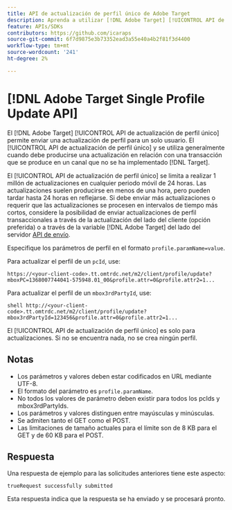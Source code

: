 ```yaml
---
title: API de actualización de perfil único de Adobe Target
description: Aprenda a utilizar [!DNL Adobe Target] [!UICONTROL API de actualización de perfil único] para enviar los datos de perfil de un solo visitante a [!DNL Target].
feature: APIs/SDKs
contributors: https://github.com/icaraps
source-git-commit: 6f7d9875e3b73352ead3a55e40a4b2f81f3d4400
workflow-type: tm+mt
source-wordcount: '241'
ht-degree: 2%

---
```


# [!DNL Adobe Target Single Profile Update API]

El [!DNL Adobe Target] [!UICONTROL API de actualización de perfil único] permite enviar una actualización de perfil para un solo usuario. El [!UICONTROL API de actualización de perfil único] y se utiliza generalmente cuando debe producirse una actualización en relación con una transacción que se produce en un canal que no se ha implementado [!DNL Target].

El [!UICONTROL API de actualización de perfil único] se limita a realizar 1 millón de actualizaciones en cualquier periodo móvil de 24 horas. Las actualizaciones suelen producirse en menos de una hora, pero pueden tardar hasta 24 horas en reflejarse. Si debe enviar más actualizaciones o requerir que las actualizaciones se procesen en intervalos de tiempo más cortos, considere la posibilidad de enviar actualizaciones de perfil transaccionales a través de la actualización del lado del cliente (opción preferida) o a través de la variable [!DNL Adobe Target] del lado del servidor [API de envío](/help/dev/implement/delivery-api/overview.md).

Especifique los parámetros de perfil en el formato `profile.paramName=value`.

Para actualizar el perfil de un `pcId`, use:

``````
https://<your-client-code>.tt.omtrdc.net/m2/client/profile/update?mboxPC=1368007744041-575948.01_00&profile.attr=0&profile.attr2=1...
``````

Para actualizar el perfil de un `mbox3rdPartyId`, use:

``````
shell http://<your-client-code>.tt.omtrdc.net/m2/client/profile/update?mbox3rdPartyId=123456&profile.attr=0&profile.attr2=1...
``````

El [!UICONTROL API de actualización de perfil único] es solo para actualizaciones. Si no se encuentra nada, no se crea ningún perfil.

## Notas

* Los parámetros y valores deben estar codificados en URL mediante UTF-8.
* El formato del parámetro es `profile.paramName`.
* No todos los valores de parámetro deben existir para todos los pcIds y mbox3rdPartyIds.
* Los parámetros y valores distinguen entre mayúsculas y minúsculas.
* Se admiten tanto el GET como el POST.
* Las limitaciones de tamaño actuales para el límite son de 8 KB para el GET y de 60 KB para el POST.

## Respuesta

Una respuesta de ejemplo para las solicitudes anteriores tiene este aspecto:

`trueRequest successfully submitted`

Esta respuesta indica que la respuesta se ha enviado y se procesará pronto.